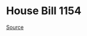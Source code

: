 # House Bill 1154

[Source](http://lawfilesext.leg.wa.gov/biennium/2023-24/Pdf/Bills/House%20Bills/1154.pdf)